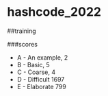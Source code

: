 # hashcode_2022
  
##training
  
###scores
 - A - An example, 2
 - B - Basic, 5
 - C - Coarse, 4
 - D - Difficult 1697
 - E - Elaborate 799

